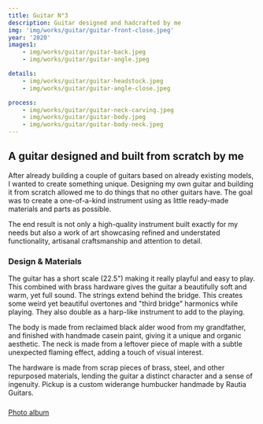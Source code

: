 ```yaml
---
title: Guitar N°3
description: Guitar designed and hadcrafted by me
img: 'img/works/guitar/guitar-front-close.jpeg'
year: '2020'
images1:
    - img/works/guitar/guitar-back.jpeg
    - img/works/guitar/guitar-angle.jpeg

details:
    - img/works/guitar/guitar-headstock.jpeg
    - img/works/guitar/guitar-angle-close.jpeg

process:
    - img/works/guitar/guitar-neck-carving.jpeg
    - img/works/guitar/guitar-body.jpeg
    - img/works/guitar/guitar-body-neck.jpeg
---
```


<image-container :images="images1"></image-container>

## A guitar designed and built from scratch by me

After already building a couple of guitars based on already existing models, I
wanted to create something unique. Designing my own guitar and building it from
scratch allowed me to do things that no other guitars have. The goal was to
create a one-of-a-kind instrument using as little ready-made materials and parts
as possible.

The end result is not only a high-quality instrument built exactly for my needs
but also a work of art showcasing refined and understated functionality,
artisanal craftsmanship and attention to detail.

###

<image-container :images="details"></image-container>

### Design & Materials

The guitar has a short scale (22.5") making it really playful and easy to play.
This combined with brass hardware gives the guitar a beautifully soft and warm,
yet full sound. The strings extend behind the bridge. This creates some weird
yet beautiful overtones and "third bridge" harmonics while playing. They also
double as a harp-like instrument to add to the playing.

The body is made from reclaimed black alder wood from my grandfather, and
finished with handmade casein paint, giving it a unique and organic aesthetic.
The neck is made from a leftover piece of maple with a subtle unexpected flaming
effect, adding a touch of visual interest.

The hardware is made from scrap pieces of brass, steel, and other repurposed
materials, lending the guitar a distinct character and a sense of ingenuity.
Pickup is a custom widerange humbucker handmade by Rautia Guitars.

###

<image-container :images="process"></image-container>

[Photo album](https://flic.kr/s/aHsmRy2A6v)
